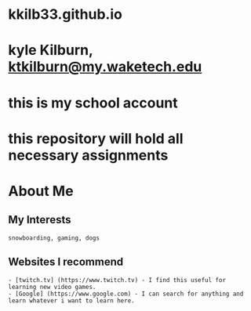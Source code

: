 # kkilb33.github.io
# kyle Kilburn, ktkilburn@my.waketech.edu
# this is my school account
# this repository will hold all necessary assignments

# About Me
## My Interests
	snowboarding, gaming, dogs
## Websites I recommend
	- [twitch.tv] (https://www.twitch.tv) - I find this useful for learning new video games.
	- [Google] (https://www.google.com) - I can search for anything and learn whatever i want to learn here. 
